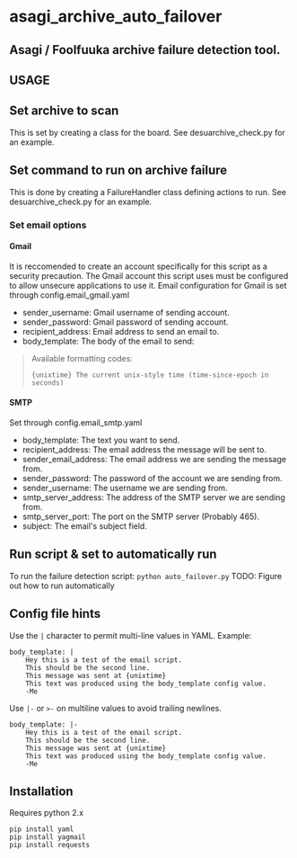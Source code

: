 # asagi_archive_auto_failover
## Asagi / Foolfuuka archive failure detection tool.

## USAGE
## Set archive to scan
This is set by creating a class for the board.
See desuarchive_check.py for an example.

## Set command to run on archive failure
This is done by creating a FailureHandler class defining actions to run.
See desuarchive_check.py for an example.

### Set email options
#### Gmail
It is reccomended to create an account specifically for this script as a security precaution.
The Gmail account this script uses must be configured to allow unsecure applications to use it.
Email configuration for Gmail is set through config.email_gmail.yaml
- sender_username: Gmail username of sending account.
- sender_password: Gmail password of sending account.
- recipient_address: Email address to send an email to.
- body_template: The body of the email to send:
> Available formatting codes:
>```
>{unixtime} The current unix-style time (time-since-epoch in seconds)
>```

#### SMTP
Set through config.email_smtp.yaml
- body_template: The text you want to send.
- recipient_address: The email address the message will be sent to.
- sender_email_address: The email address we are sending the message from.
- sender_password: The password of the account we are sending from.
- sender_username: The username we are sending from.
- smtp_server_address: The address of the SMTP server we are sending from.
- smtp_server_port: The port on the SMTP server (Probably 465).
- subject: The email's subject field.

## Run script & set to automatically run
To run the failure detection script:
`python auto_failover.py`
TODO: Figure out how to run automatically

## Config file hints
Use the `|` character to permit multi-line values in YAML.
Example:
```
body_template: |
    Hey this is a test of the email script.
    This should be the second line.
    This message was sent at {unixtime}
    This text was produced using the body_template config value.
    -Me
```

Use `|-` or `>-` on multiline values to avoid trailing newlines.
```
body_template: |-
    Hey this is a test of the email script.
    This should be the second line.
    This message was sent at {unixtime}
    This text was produced using the body_template config value.
    -Me
```


## Installation
Requires python 2.x
```
pip install yaml
pip install yagmail
pip install requests
```